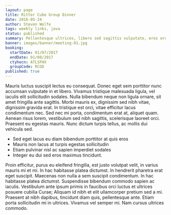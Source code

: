```yaml
---
layout: page
title: Ritter Cube Group Dinner
date: 2016-05-24
author: Steven Wolfe
tags: weekly links, java
status: published
summary: Pellentesque ultrices, libero sed sagittis vulputate, eros eros.
banner: images/banner/meeting-01.jpg
booking:
  startDate: 01/07/2017
  endDate: 01/08/2017
  ctyhocn: ATLSFHX
  groupCode: RCGD
published: true
---
```

Mauris luctus suscipit lectus eu consequat. Donec eget sem porttitor nunc accumsan vulputate in et libero. Vivamus tristique malesuada ligula, vel iaculis elit sollicitudin sodales. Nulla bibendum neque non ligula ornare, sit amet fringilla ante sagittis. Morbi mauris ex, dignissim sed nibh vitae, dignissim gravida erat. In tristique est orci, vitae efficitur lacus condimentum nec. Sed nec mi porta, condimentum erat at, aliquet quam. Aenean risus lorem, vestibulum sed nibh sagittis, scelerisque laoreet orci. Praesent eu egestas mauris. Nunc dictum turpis tellus, ac mollis dui vehicula sed.

* Sed eget lacus eu diam bibendum porttitor at quis eros
* Mauris non lacus at turpis egestas sollicitudin
* Etiam pulvinar nisl ac sapien imperdiet sodales
* Integer eu dui sed eros maximus tincidunt.

Proin efficitur, purus eu eleifend fringilla, est justo volutpat velit, in varius mauris mi et mi. In hac habitasse platea dictumst. In hendrerit pharetra erat eget suscipit. Maecenas non nulla a sem suscipit condimentum. In hac habitasse platea dictumst. Suspendisse bibendum commodo sapien ac iaculis. Vestibulum ante ipsum primis in faucibus orci luctus et ultrices posuere cubilia Curae; Aliquam id nibh et elit ullamcorper pretium sed a mi. Praesent at nibh dapibus, tincidunt diam quis, pellentesque ante. Etiam porta sollicitudin mi in ultrices. Vivamus vel semper mi. Nam cursus ultrices commodo.
